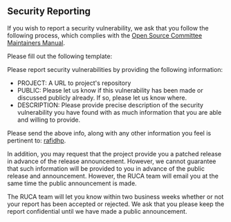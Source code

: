 ## Security Reporting

If you wish to report a security vulnerability, we ask that you follow the following process, which complies with the [Open Source Committee Maintainers Manual](https://opensource.ieee.org/community/manual).

Please fill out the following template:

Please report security vulnerabilities by providing the following information:

- PROJECT: A URL to project's repository
- PUBLIC: Please let us know if this vulnerability has been made or discussed publicly already. If so, please let us know where.
- DESCRIPTION: Please provide precise description of the security vulnerability you have found with as much information that you are able and willing to provide.

Please send the above info, along with any other information you feel is pertinent to: [rafidhp](https://github.com/rafidhp).

In addition, you may request that the project provide you a patched release in advance of the release announcement. However, we cannot guarantee that such information will be provided to you in advance of the public release and announcement. However, the RUCA team will email you at the same time the public announcement is made.

The RUCA team will let you know within two business weeks whether or not your report has been accepted or rejected. We ask that you please keep the report confidential until we have made a public announcement.
